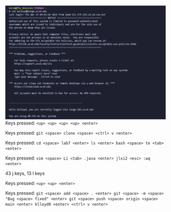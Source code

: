 ![Image](step4.png)
Keys pressed: `<up> <up> <up> <up> <enter>`

Keys pressed: `git <space> clone <space> <ctrl> v <enter>`

Keys pressed: `cd <space> lab7 <enter> ls <enter> bash <space> te <tab> <enter>`

Keys pressed: `vim <space> Li <tab> .java <enter> jlxi2 <esc> :wq <enter>`

43 j keys, 13 l keys

Keys pressed: `<up> <up> <enter>`

Keys pressed: `git <space> add <space> . <enter> git <space> -m <space> "Bug <space> fixed" <enter> git <space> push <space> origin <space> main <enter> klloyd0 <enter> <ctrl> v <enter>`
